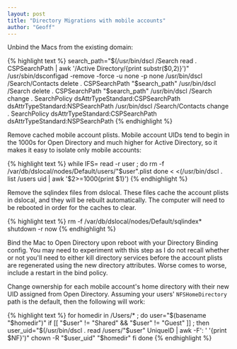 ```yaml
---
layout: post
title: "Directory Migrations with mobile accounts"
author: "Geoff"
---
```

Unbind the Macs from the existing domain:

{% highlight text %}
search_path="$(/usr/bin/dscl /Search read . CSPSearchPath | awk '/Active Directory/{print substr($0,2)}')"
/usr/sbin/dsconfigad -remove -force -u none -p none
/usr/bin/dscl /Search/Contacts delete . CSPSearchPath "$search_path"
/usr/bin/dscl /Search delete . CSPSearchPath "$search_path"
/usr/bin/dscl /Search change . SearchPolicy dsAttrTypeStandard:CSPSearchPath dsAttrTypeStandard:NSPSearchPath
/usr/bin/dscl /Search/Contacts change . SearchPolicy dsAttrTypeStandard:CSPSearchPath dsAttrTypeStandard:NSPSearchPath
{% endhighlight %}

Remove cached mobile account plists. Mobile account UIDs tend to begin in the 1000s for Open Directory and much higher for Active Directory, so it makes it easy to isolate only mobile accounts:

{% highlight text %}
while IFS= read -r user ; do
   rm -f /var/db/dslocal/nodes/Default/users/"$user".plist
done < <(/usr/bin/dscl . list /users uid | awk '$2>=1000{print $1}')
{% endhighlight %}

Remove the sqlindex files from dslocal. These files cache the account plists in dslocal, and they will be rebuilt automatically. The computer will need to be rebooted in order for the caches to clear.

{% highlight text %}
rm -f /var/db/dslocal/nodes/Default/sqlindex*
shutdown -r now
{% endhighlight %}

Bind the Mac to Open Directory upon reboot with your Directory Binding config. You may need to experiment with this step as I do not recall whether or not you'll need to either kill directory services before the account plists are regenerated using the new directory attributes. Worse comes to worse, include a restart in the bind policy.

Change ownership for each mobile account's home directory with their new UID assigned from Open Directory. Assuming your users' `NFSHomeDirectory` path is the default, then the following will work:

{% highlight text %}
for homedir in /Users/* ; do
   user="$(basename "$homedir")"
   if [[ "$user" != "Shared" && "$user" != "Guest" ]] ; then
      user_uid="$(/usr/bin/dscl . read /users/"$user" UniqueID | awk -F': ' '{print $NF}')"
      chown -R "$user_uid" "$homedir"
   fi
done
{% endhighlight %}
